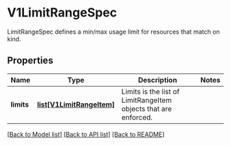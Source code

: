 # V1LimitRangeSpec

LimitRangeSpec defines a min/max usage limit for resources that match on kind.
## Properties
Name | Type | Description | Notes
------------ | ------------- | ------------- | -------------
**limits** | [**list[V1LimitRangeItem]**](V1LimitRangeItem.md) | Limits is the list of LimitRangeItem objects that are enforced. | 

[[Back to Model list]](../README.md#documentation-for-models) [[Back to API list]](../README.md#documentation-for-api-endpoints) [[Back to README]](../README.md)


